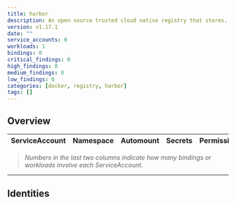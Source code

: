 ```yaml
---
title: harbor
description: An open source trusted cloud native registry that stores, signs, and scans content
version: v1.17.1
date: ""
service_accounts: 0
workloads: 1
bindings: 0
critical_findings: 0
high_findings: 0
medium_findings: 0
low_findings: 0
categories: [docker, registry, harbor]
tags: []
---
```


## Overview

| ServiceAccount | Namespace | Automount | Secrets | Permissions | Workloads |
| -------------- | --------- | --------- | ------- | ----------- | --------- |

> _Numbers in the last two columns indicate how many bindings or workloads involve each ServiceAccount._

---

## Identities
